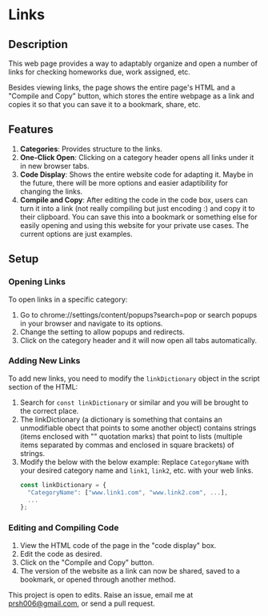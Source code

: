 # Links

## Description
This web page provides a way to adaptably organize and open a number of links for checking homeworks due, work assigned, etc.

Besides viewing links, the page shows the entire page's HTML and a "Compile and Copy" button, which stores the entire webpage as a link and copies it so that you can save it to a bookmark, share, etc.

## Features

1. **Categories**: Provides structure to the links.
2. **One-Click Open**: Clicking on a category header opens all links under it in new browser tabs.
3. **Code Display**: Shows the entire website code for adapting it. Maybe in the future, there will be more options and easier adaptibility for changing the links.
4. **Compile and Copy**: After editing the code in the code box, users can turn it into a link (not really compiling but just encoding :) and copy it to their clipboard. You can save this into a bookmark or something else for easily opening and using this website for your private use cases. The current options are just examples.

## Setup

### Opening Links
To open links in a specific category:
1. Go to chrome://settings/content/popups?search=pop or search popups in your browser and navigate to its options.
2. Change the setting to allow popups and redirects.
4. Click on the category header and it will now open all tabs automatically.

### Adding New Links
To add new links, you need to modify the `linkDictionary` object in the script section of the HTML:
1. Search for `const linkDictionary` or similar and you will be brought to the correct place.
2. The linkDictionary (a dictionary is something that contains an unmodifiable obect that points to some another object) contains strings (items enclosed with "" quotation marks) that point to lists (multiple items separated by commas and enclosed in square brackets) of strings.
3. Modify the below with the below example:
   Replace `CategoryName` with your desired category name and `link1`, `link2`, etc. with your web links.
   ```javascript
   const linkDictionary = {
     "CategoryName": ["www.link1.com", "www.link2.com", ...],
     ...
   };
   ```

### Editing and Compiling Code
1. View the HTML code of the page in the "code display" box.
2. Edit the code as desired.
3. Click on the "Compile and Copy" button.
4. The version of the website as a link can now be shared, saved to a bookmark, or opened through another method.

This project is open to edits. Raise an issue, email me at prsh006@gmail.com, or send a pull request.
